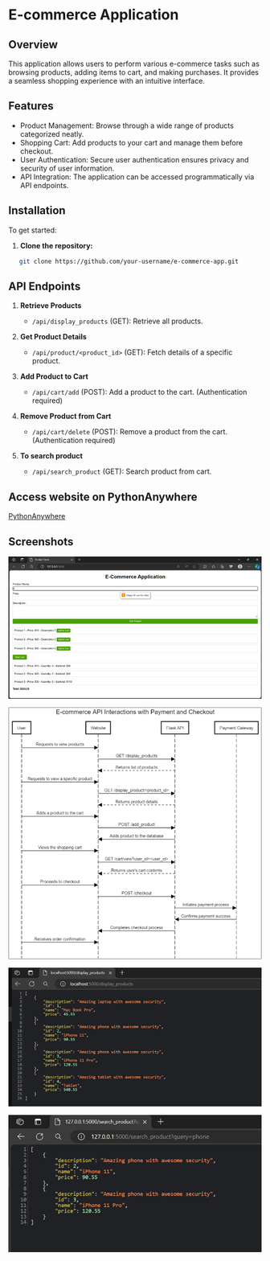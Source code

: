 # E-commerce Application 

## Overview

This application allows users to perform various e-commerce tasks such as browsing products, adding items to cart, and making purchases. It provides a seamless shopping experience with an intuitive interface.

## Features

- Product Management: Browse through a wide range of products categorized neatly.
- Shopping Cart: Add products to your cart and manage them before checkout.
- User Authentication: Secure user authentication ensures privacy and security of user information.
- API Integration: The application can be accessed programmatically via API endpoints.

## Installation
To get started:

1. **Clone the repository:**
   
   
```bash
   git clone https://github.com/your-username/e-commerce-app.git

```

## API Endpoints

1. **Retrieve Products**
   - `/api/display_products` (GET): Retrieve all products.

2. **Get Product Details**
   - `/api/product/<product_id>` (GET): Fetch details of a specific product.

3. **Add Product to Cart**
   - `/api/cart/add` (POST): Add a product to the cart. (Authentication required)

4. **Remove Product from Cart**
   - `/api/cart/delete` (POST): Remove a product from the cart. (Authentication required)

5. **To search product**
   - `/api/search_product` (GET): Search product from cart.
  
## Access website on PythonAnywhere

[PythonAnywhere](https://madhavisonawane.pythonanywhere.com/)

## Screenshots

![UI](https://github.com/CODING-Enthusiast9857/GSDS_Assignments/blob/main/Images/UI.png)

![Sequence Diagram](https://github.com/CODING-Enthusiast9857/GSDS_Assignments/blob/main/Images/sequence_diagram.png)

![Display Products](https://github.com/CODING-Enthusiast9857/GSDS_Assignments/blob/main/Images/display_products.png)

![Search Products](https://github.com/CODING-Enthusiast9857/GSDS_Assignments/blob/main/Images/search_products.png)

